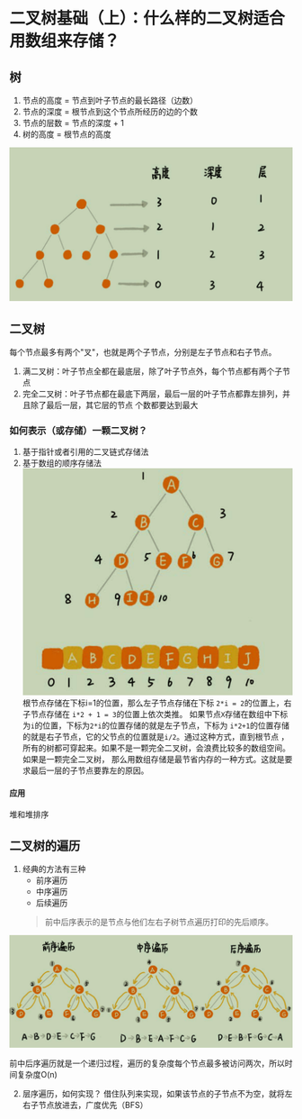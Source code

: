 # 二叉树基础（上）：什么样的二叉树适合用数组来存储？

## 树
1. 节点的高度 = 节点到叶子节点的最长路径（边数）
2. 节点的深度 = 根节点到这个节点所经历的边的个数
3. 节点的层数 = 节点的深度 + 1
4. 树的高度  = 根节点的高度

![tree](../images/23-01.png)

## 二叉树

每个节点最多有两个"叉"，也就是两个子节点，分别是左子节点和右子节点。
1. 满二叉树：叶子节点全都在最底层，除了叶子节点外，每个节点都有两个子节点
2. 完全二叉树：叶子节点都在最底下两层，最后一层的叶子节点都靠左排列，并且除了最后一层，其它层的节点
个数都要达到最大

### 如何表示（或存储）一颗二叉树？

1. 基于指针或者引用的二叉链式存储法
2. 基于数组的顺序存储法
![array](../images/23-02.png)
根节点存储在下标i=1的位置，那么左子节点存储在下标 `2*i = 2`的位置上，右子节点存储在
`i*2 + 1 = 3`的位置上依次类推。
如果节点`X`存储在数组中下标为`i`的位置，下标为`2*i`的位置存储的就是左子节点，下标为
`i*2+1`的位置存储的就是右子节点，它的父节点的位置就是`i/2`。通过这种方式，直到根节点
，所有的树都可穿起来。如果不是一颗完全二叉树，会浪费比较多的数组空间。如果是一颗完全二叉树，
那么用数组存储是最节省内存的一种方式。这就是要求最后一层的子节点要靠左的原因。

#### 应用

堆和堆排序

## 二叉树的遍历

1. 经典的方法有三种
    - 前序遍历
    - 中序遍历
    - 后续遍历
    > 前中后序表示的是节点与他们左右子树节点遍历打印的先后顺序。
                                               
![travese](../images/23-03.png)

前中后序遍历就是一个递归过程，遍历的复杂度每个节点最多被访问两次，所以时间复杂度O(n)

2. 层序遍历，如何实现？
借住队列来实现，如果该节点的子节点不为空，就将左右子节点放进去，广度优先（BFS）